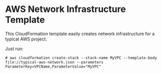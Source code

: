 # AWS Network Infrastructure Template

This CloudFormation template easily creates network infrastructure for a typical AWS project.

Just run:
```
# aws cloudformation create-stack --stack-name MyVPC --template-body file://typical-aws-network.json --parameters ParameterKey=VPCName,ParameterValue="MyVPC"
```
